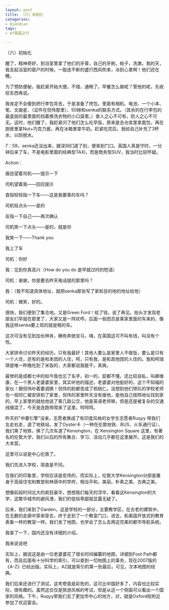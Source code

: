 ```yaml
---
layout: post
title: （六）初始化
categories:
- Diandian
tags:
- ef英国之行

---
```

<p>（六）初始化</p>
<p>醒了，精神奇好，到浴室里拿了他们的牙膏，自己的牙刷，帕子，洗漱。我的天，我支起浴室的窗户的时候，一股连不断的盛行西风吹来，冰到心里啊！他们还在睡。</p>
<p>为了预防便秘，我赶紧开始大便。不错，通畅了。早餐怎么做呢？管他的呢，先收拾东西再说。</p>
<p>我肯定不会傻到把行李包背去，于是准备了挎包，里面有相机、电池、一个小本、笔、文曲星、（证件在倪伟那里）、50磅和senka的联系方式。（其余的在行李包的最底层的最里面的挡着换洗衣物的小口袋里。）害人之心不可有，防人之心不可无。这时，他们醒了，我赶紧问了他们怎么吃早饭，原来是去仓库里拿面包，再在厨房里拿Nut+巧克力酱，再在冰箱里拿牛奶。赶紧吃完后，我给自己补充了3杯水，以防脱水。</p>
<p>7：59，senka还没出来，跟深圳们道了别，便来到门口。英国人真是守时，一分钟后来了车，不是电影里面的经典型TAXI，而是商务型SUV，我当时比较怀疑。</p>
<p>Action：</p>
<p>眉目望着司机——提示一下</p>
<p>司机望着我——回应提示</p>
<p>食指轻轻指一下车——这是我要乘的车吗？</p>
<p>司机轻点头——是的</p>
<p>反指一下自己——再次确认</p>
<p>司机笑一下点头——是的，就是你</p>
<p>我笑一下——Thank you</p>
<p>我上了车</p>
<p>司机：你好</p>
<p>我：见到你真高兴（How do you do 是早就过时的短语）</p>
<p>司机：谢谢，你是要去昨天电话提的那里吗？</p>
<p>我：（我不知道具体地址，就把senka那张写了家和目的地的地址给他）</p>
<p>司机：微笑，好的。</p>
<p>很快，我们便到了集合地。又是Green Ford！给了钱，说了再见。抬头才发现老朋友们早就在那里了，大家又是一阵欢呼。后面一些团员是乘家里面的车来的，像我这样senka要上班的就是租的车。</p>
<p>这次可没有见到加长林肯，确有奔驰宝马，嗨，在英国这可不叫有钱，叫没有个性。</p>
<p>大家拼命讨论昨天的经历，只有我最好！其他人要么是家里人不做饭，要么是只有一个人住，还有的是和本团的人住，呵，只有我，是和其他团的人住的。我和柯瑞琪是唯一昨晚吃到了米饭的，大家都说我能干。真爽。</p>
<p>最惨的是成都七中的如今我也忘了名字，初一的，屁都不懂，还比较自私，叫卿维康，在一个黑人老婆婆家里，其实听他的描述，老婆婆对他挺好的，这个不知福的家伙！跟倪伟吵着要调换！倪伟的脸都苦成了核桃仁。没想到他们带队的学校老师也一视同仁被安排到了家里，倪伟的家里昨天没有接他，是他自己按照地址找到家的，早上家里的就给他说了乘几路公交，他是英语老师嘛，但是还是被复杂的交通线搞混了，今天是连跑带爬来了这里。呵呵呵。</p>
<p>昨天的&quot;中置引擎&quot;没来，志愿者换成了有印度风格的女学生志愿者Ruqyy 带我们左走右走，道了地铁站，发了Oyster卡（一种在伦敦地铁、BUS、火车通行证），我们乘了地铁，换了几次车道了Kensington，在 Kensington Square 这里，有著名的伦敦大学，我们以后的所有集合、学习、活动几乎都在这里展开。这是我们的大本营。</p>
<p>这里可以说是中心伦敦了。</p>
<p>我们先进入学校，简直是不同。</p>
<p>在我们的印象里，学校应该是宏伟的，而实际上，伦敦大学Kensington分部是置身于高级住宅和教堂和林荫中的学府，相当平和，美丽。朴素之美、古典之美。</p>
<p>想像前段时间北大的疯狂豪华，想想我们每天的浮华，看看这Kensington的大学，这繁华城市的避风港，我们的低俗卑鄙就显露无疑了。</p>
<p>后来，我们来到了Garden，这是学校的一部分，主要教学区，在古老的建筑中，在无数的走廊中穿来穿去，终于走到了一个教室门口，进去，和美国开放式的教育表象一样的教室一样。我们发了地图，也学会了怎么去用这完美的都市导航系统。</p>
<p>我查了一下，国内还没有详细的介绍。</p>
<p>我来说说吧</p>
<p>实际上，据说这是由一位老婆婆花了很长时间编纂的地图，详细到Foot Path都有，而且后面有十分科学的索引，可以查到一切地图上的事务，现在2007版的《A-Z》已经出版。实际上，AZ就是索引的第一到最后，可见，次本地图的经典。</p>
<p>我们后来还进行了测试，这考卷竟是彩色的，这可比中国好多了，内容也比较实际，很有趣的。虽然这仅仅是旅游风格的考试，但是从这一个侧面可以看出一个国家的风格。下午，Ruqyy带我们去了更加市中心的地方，对，就是Oxford街附近参加了欢迎宴会。</p>